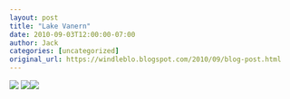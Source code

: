```yaml
---
layout: post
title: "Lake Vanern"
date: 2010-09-03T12:00:00-07:00
author: Jack
categories: [uncategorized]
original_url: https://windleblo.blogspot.com/2010/09/blog-post.html
---
```


![](https://lh3.googleusercontent.com/blogger_img_proxy/AEn0k_t5Klnb4ngxD9_bJLsyW2VFTUtgIx9JPdIiAhR8im4wNwm0wqJ4HRYbqb83a6s8p9W661f3tjwxsQ5Prs0vHFqf_baAgoKuJ5LE8xi2X2yJsl0EB2Uk9Yq-r388Ny2ztnSXJ24k_Pa0S6LMfq3FTZvgfjS3WHQiLO5n7ggXcFj2OpyMBadTYGuA2siZUZBfJ7Bsq-qIgVHM6Vii0HkApAH0XvEzbsFxJENS_qwD9FSoihmUwoEin012LEi4Yhxltp9drLJ1oGCZAUjiNfwDw6Cmq70XELXeCK68x0oh2W6lnYVkWjTgHtM=s0-d) [![](https://lh3.googleusercontent.com/blogger_img_proxy/AEn0k_tWOE50OZ-acHejOE5G1lMdgzZ-El9fWkAevV2kkH16tgiOrFi5dCB7T_e-aMwvkzoYZiq6u7Txyh8sMsRuBKmlVnXvW2bzfUujX3ZG4ZFZ70BO_52vV-bd=s0-d)](http://photobucket.com/redirect/album?showShareLB=1)[![](https://lh3.googleusercontent.com/blogger_img_proxy/AEn0k_uFziVRXUxV6V07QjJY4S2PwGTeeQOFpzHNJQc4MbwwGppXGOJ_7E29xKof9I3tVbfSRFMV0CnWS5d0ifpyKF4yo6v2LOL8TIw-ePBf0N1dFYKDNDLxigFD=s0-d)](http://s373.photobucket.com/albums/oo174/windleblo/Vanern/)